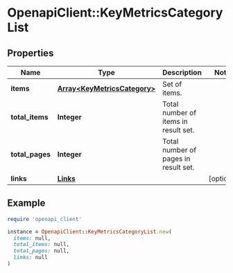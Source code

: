 # OpenapiClient::KeyMetricsCategoryList

## Properties

| Name | Type | Description | Notes |
| ---- | ---- | ----------- | ----- |
| **items** | [**Array&lt;KeyMetricsCategory&gt;**](KeyMetricsCategory.md) | Set of items. |  |
| **total_items** | **Integer** | Total number of items in result set. |  |
| **total_pages** | **Integer** | Total number of pages in result set. |  |
| **links** | [**Links**](Links.md) |  | [optional] |

## Example

```ruby
require 'openapi_client'

instance = OpenapiClient::KeyMetricsCategoryList.new(
  items: null,
  total_items: null,
  total_pages: null,
  links: null
)
```

